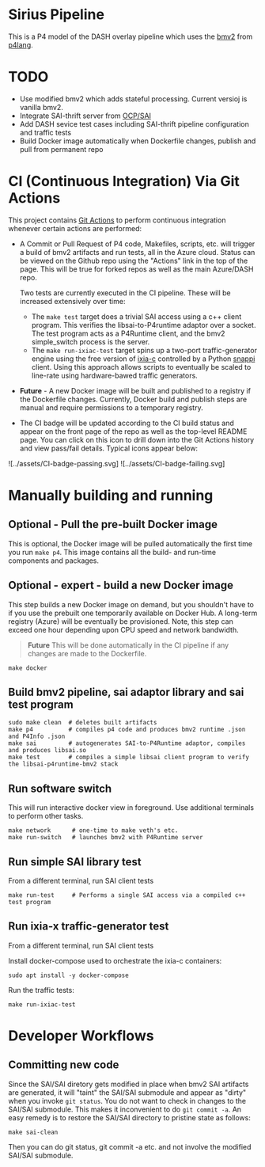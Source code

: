 # Sirius Pipeline
This is a P4 model of the DASH overlay pipeline which uses the [bmv2](https://github.com/p4lang/behavioral-model) from [p4lang](https://github.com/p4lang).

# TODO
* Use modified bmv2 which adds stateful processing. Current versioj is vanilla bmv2.
* Integrate SAI-thrift server from [OCP/SAI](https://github.com/opencomputeproject/SAI)
* Add DASH sevice test cases including SAI-thrift pipeline configuration and traffic tests
* Build Docker image automatically when Dockerfile changes, publish and pull from permanent repo

# CI (Continuous Integration) Via Git Actions
This project contains [Git Actions](https://docs.github.com/en/actions) to perform continuous integration whenever certain actions are performed:
* A Commit or Pull Request of P4 code, Makefiles, scripts, etc.  will trigger a build of bmv2 artifacts and run tests, all in the Azure cloud. Status can be viewed on the Github repo using the "Actions" link in the top of the page. This will be true for forked repos as well as the main Azure/DASH repo.

  Two tests are currently executed in the CI pipeline. These will be increased extensively over time:
  * The `make test` target does a trivial SAI access using a c++ client program. This verifies the libsai-to-P4runtime adaptor over a socket. The test program acts as a P4Runtime client, and the bmv2 simple_switch process is the server.
  * The `make run-ixiac-test` target spins up a two-port traffic-generator engine using the free version of [ixia-c](https://github.com/open-traffic-generator/ixia-c) controlled by a Python [snappi](https://github.com/open-traffic-generator/snappi) client. Using this approach allows scripts to eventually be scaled to line-rate using hardware-bawed traffic generators.

* **Future** - A new Docker image will be built and published to a registry if the Dockerfile changes. Currently, Docker build and publish steps are manual and require permissions to a temporary registry.
* The CI badge will be updated according to the CI build status and appear on the front page of the repo as well as the top-level README page. You can click on this icon to drill down into the Git Actions history and view pass/fail details. Typical icons appear below:

![../assets/CI-badge-passing.svg]     ![../assets/CI-badge-failing.svg] 

# Manually building and running
## Optional - Pull the pre-built Docker image
This is optional, the Docker image will be pulled automatically the first time you run `make p4`. This image contains all the build- and run-time components and packages.

## Optional - expert - build a new Docker image
This step builds a new Docker image on demand, but you shouldn't have to if you use the prebuilt one temporarily available on Docker Hub. A long-term registry (Azure) will be eventually be provisioned. Note, this step can exceed one hour depending upon CPU speed and network bandwidth. 

>**Future** This will be done automatically in the CI pipeline if any changes are made to the Dockerfile.
```
make docker
```

## Build bmv2 pipeline, sai adaptor library and sai test program
```
sudo make clean  # deletes built artifacts
make p4          # compiles p4 code and produces bmv2 runtime .json and P4Info .json
make sai         # autogenerates SAI-to-P4Runtime adaptor, compiles and produces libsai.so
make test        # compiles a simple libsai client program to verify the libsai-p4runtime-bmv2 stack
```

## Run software switch
This will run interactive docker view in foreground. Use additional terminals to perform other tasks.
```
make network      # one-time to make veth's etc.
make run-switch   # launches bmv2 with P4Runtime server
```

## Run simple SAI library test
From a different terminal, run SAI client tests 
```
make run-test     # Performs a single SAI access via a compiled c++ test program
```

## Run ixia-x traffic-generator test
From a different terminal, run SAI client tests 

Install docker-compose used to orchestrate the ixia-c containers:
```
sudo apt install -y docker-compose
```
Run the traffic tests:
```
make run-ixiac-test
```

# Developer Workflows

## Committing new code

Since the SAI/SAI diretory gets modified in place when bmv2 SAI artifacts are generated, it will "taint" the SAI/SAI submodule and appear as "dirty" when you invoke `git status`. You do not want to check in changes to the SAI/SAI submodule. This makes it inconvenient to  do `git commit -a`. An easy remedy is to restore the SAI/SAI directory to pristine state as follows:
```
make sai-clean
```
Then you can do git status, git commit -a etc. and not involve the modified SAI/SAI submodule.
